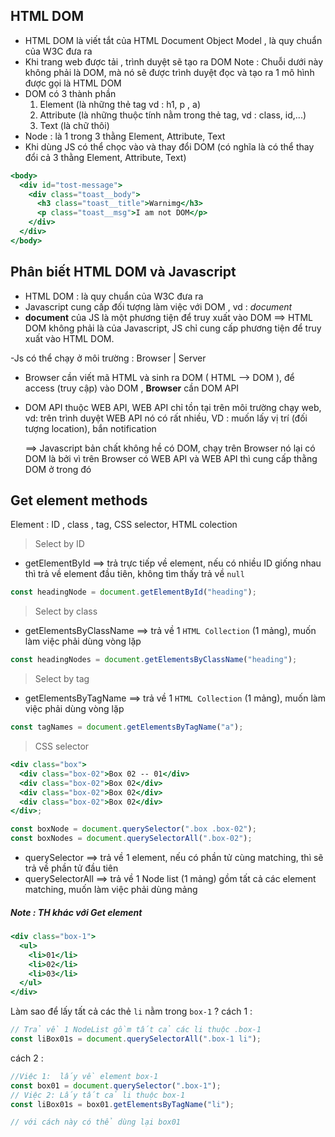 ## HTML DOM

- HTML DOM là viết tắt của HTML Document Object Model , là quy chuẩn của W3C đưa ra
- Khi trang web được tải , trình duyệt sẽ tạo ra DOM
  Note : Chuỗi dưới này không phải là DOM, mà nó sẽ được trình duyệt đọc và tạo ra 1 mô hình được gọi là HTML DOM
- DOM có 3 thành phần
  1. Element (là những thẻ tag vd : h1, p , a)
  2. Attribute (là những thuộc tính nằm trong thẻ tag, vd : class, id,...)
  3. Text (là chữ thôi)
- Node : là 1 trong 3 thằng Element, Attribute, Text
- Khi dùng JS có thể chọc vào và thay đổi DOM (có nghĩa là có thể thay đổi cả 3 thằng Element, Attribute, Text)

```jsx
<body>
  <div id="tost-message">
    <div class="toast__body">
      <h3 class="toast__title">Warnimg</h3>
      <p class="toast__msg">I am not DOM</p>
    </div>
  </div>
</body>
```

## Phân biết HTML DOM và Javascript

- HTML DOM : là quy chuẩn của W3C đưa ra
- Javascript cung cấp đối tượng làm việc với DOM , vd : _document_
- **document** của JS là một phương tiện để truy xuất vào DOM
  ==> HTML DOM không phải là của Javascript, JS chỉ cung cấp phương tiện để truy xuất vào HTML DOM.

-Js có thể chạy ở môi trường : Browser | Server

- Browser cần viết mã HTML và sinh ra DOM ( HTML --> DOM ), để access (truy cập) vào DOM , **Browser** cần DOM API
- DOM API thuộc WEB API, WEB API chỉ tồn tại trên môi trường chạy web, vd: trên trình duyệt
  WEB API nó có rất nhiều, VD : muốn lấy vị trí (đối tượng location), bắn notification

  ==> Javascript bản chất không hề có DOM, chạy trên Browser nó lại có DOM là bởi vì trên Browser có WEB API và WEB API thì cung cấp thằng DOM ở trong đó

## Get element methods

Element : ID , class , tag, CSS selector, HTML colection

> Select by ID

- getElementById
  ==> trả trực tiếp về element, nếu có nhiều ID giống nhau thì trả về element đầu tiên, không tìm thấy trả về `null`

```jsx
const headingNode = document.getElementById("heading");
```

> Select by class

- getElementsByClassName
  ==> trả về 1 `HTML Collection` (1 mảng), muốn làm việc phải dùng vòng lặp

```jsx
const headingNodes = document.getElementsByClassName("heading");
```

> Select by tag

- getElementsByTagName
  ==> trả về 1 `HTML Collection` (1 mảng), muốn làm việc phải dùng vòng lặp

```jsx
const tagNames = document.getElementsByTagName("a");
```

> CSS selector

```jsx
<div class="box">
  <div class="box-02">Box 02 -- 01</div>
  <div class="box-02">Box 02</div>
  <div class="box-02">Box 02</div>
  <div class="box-02">Box 02</div>
</div>;

const boxNode = document.querySelector(".box .box-02");
const boxNodes = document.querySelectorAll(".box-02");
```

- querySelector
  ==> trả về 1 element, nếu có phần tử cùng matching, thì sẽ trả về phần tử đầu tiên
- querySelectorAll
  ==> trả về 1 Node list (1 mảng) gồm tất cả các element matching, muốn làm việc phải dùng mảng

##### Note : TH khác với Get element

```jsx
<div class="box-1">
  <ul>
    <li>01</li>
    <li>02</li>
    <li>03</li>
  </ul>
</div>
```

Làm sao để lấy tất cả các thẻ `li` nằm trong `box-1` ?
cách 1 :

```jsx
// Trả về 1 NodeList gồm tất cả các li thuộc .box-1
const liBox01s = document.querySelectorAll(".box-1 li");
```

cách 2 :

```jsx
//Việc 1:  lấy về element box-1
const box01 = document.querySelector(".box-1");
// Việc 2: Lấy tất cả li thuộc box-1
const liBox01s = box01.getElementsByTagName("li");

// với cách này có thể dùng lại box01
```
